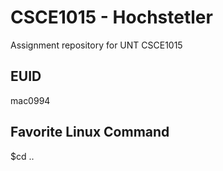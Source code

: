 # CSCE1015 - Hochstetler
Assignment repository for UNT CSCE1015
## EUID
mac0994

## Favorite Linux Command
$cd ..
